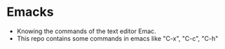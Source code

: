 # Emacks
* Knowing the commands of the text editor Emac.
* This repo contains some commands in emacs like "C-x", "C-c", "C-h"
